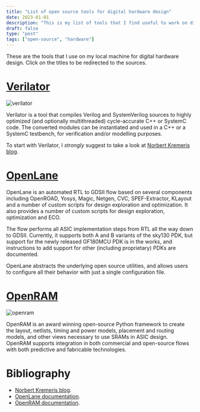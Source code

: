 ```yaml
---
title: "List of open source tools for digital hardware design"
date: 2023-01-01
description: "This is my list of tools that I find useful to work on digital hardware design on my local machine."
draft: false
type: "post"
tags: ["open-source", "hardware"]
---
```


These are the tools that I use on my local machine for digital hardware design. Click on the titles to be redirected to the sources.

# [Verilator](https://www.veripool.org/verilator/)

![verilator](/images/blog/open_source_hw_tools/verilator.png)

Verilator is a tool that compiles Verilog and SystemVerilog sources to highly optimized (and optionally multithreaded) cycle-accurate C++ or SystemC code. The converted modules can be instantiated and used in a C++ or a SystemC testbench, for verification and/or modelling purposes.

To start with Verilator, I *strongly* suggest to take a look at [Norbert Kremeris blog](https://www.itsembedded.com/dhd/verilator/).

# [OpenLane](https://openlane.readthedocs.io/en/latest/)

OpenLane is an automated RTL to GDSII flow based on several components including OpenROAD, Yosys, Magic, Netgen, CVC, SPEF-Extractor, KLayout and a number of custom scripts for design exploration and optimization. It also provides a number of custom scripts for design exploration, optimization and ECO.

The flow performs all ASIC implementation steps from RTL all the way down to GDSII. Currently, it supports both A and B variants of the sky130 PDK, but support for the newly released GF180MCU PDK is in the works, and instructions to add support for other (including proprietary) PDKs are documented.

OpenLane abstracts the underlying open source utilities, and allows users to configure all their behavior with just a single configuration file.

# [OpenRAM](https://openram.org/)

![openram](/images/blog/open_source_hw_tools/OpenRAM.svg)

OpenRAM is an award winning open-source Python framework to create the layout, netlists, timing and power models, placement and routing models, and other views necessary to use SRAMs in ASIC design. OpenRAM supports integration in both commercial and open-source flows with both predictive and fabricable technologies.

# Bibliography

- [Norbert Kremeris blog](https://www.itsembedded.com/).
- [OpenLane documentation](https://openlane.readthedocs.io/en/latest/getting_started/).
- [OpenRAM documentation](https://openram.org/).
